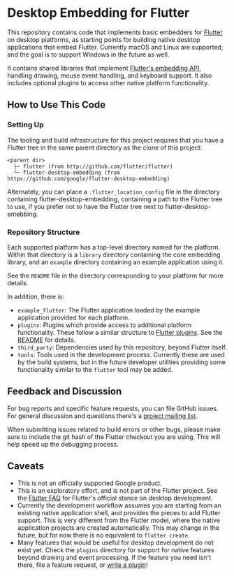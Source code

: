 # Desktop Embedding for Flutter

This repository contains code that implements basic embedders for
[Flutter](https://github.com/flutter/flutter) on desktop platforms, as starting
points for building native desktop applications that embed Flutter.
Currently macOS and Linux are supported, and the goal is to support Windows
in the future as well.

It contains shared libraries that implement [Flutter's embedding
API](https://github.com/flutter/engine/wiki/Custom-Flutter-Engine-Embedders),
handling drawing, mouse event handling, and keyboard support. It also
includes optional plugins to access other native platform functionality.

## How to Use This Code

### Setting Up

The tooling and build infrastructure for this project requires that you have
a Flutter tree in the same parent directory as the clone of this project:

```
<parent dir>
  ├─ flutter (from http://github.com/flutter/flutter)
  └─ flutter-desktop-embedding (from https://github.com/google/flutter-desktop-embedding)
```

Alternately, you can place a `.flutter_location_config` file in the directory
containing flutter-desktop-embedding, containing a path to the Flutter tree to
use, if you prefer not to have the Flutter tree next to
flutter-desktop-emebbing.

### Repository Structure

Each supported platform has a top-level directory named for the platform.
Within that directory is a `library` directory containing the core embedding
library, and an `example` directory containing an example application using it.

See the `README` file in the directory corresponding to your platform for more
details.

In addition, there is:
* `example_flutter`: The Flutter application loaded by the example application
  provided for each platform.
* `plugins`: Plugins which provide access to additional platform functionality.
  These follow a similar structure to [Flutter
  plugins](https://flutter.io/developing-packages/). See the
  [README](plugins/README.md) for details.
* `third_party`: Dependencies used by this repository, beyond Flutter itself.
* `tools`: Tools used in the development process. Currently these are used
  by the build systems, but in the future developer utilities providing
  some functionality similar to the `flutter` tool may be added.

## Feedback and Discussion

For bug reports and specific feature requests, you can file GitHub issues. For
general discussion and questions there's a [project mailing
list](https://groups.google.com/forum/#!forum/flutter-desktop-embedding-dev).

When submitting issues related to build errors or other bugs, please make sure
to include the git hash of the Flutter checkout you are using. This will help
speed up the debugging process.

## Caveats

* This is not an officially supported Google product.
* This is an exploratory effort, and is not part of the Flutter project. See the
  [Flutter FAQ](https://flutter.io/faq/#can-i-use-flutter-to-build-desktop-apps)
  for Flutter's official stance on desktop development.
* Currently the development workflow assumes you are starting from an existing
  native application shell, and provides the pieces to add Flutter support. This
  is very different from the Flutter model, where the native application
  projects are created automatically. This may change in the future, but for now
  there is no equivalent to `flutter create`.
* Many features that would be useful for desktop development do not exist yet.
  Check the `plugins` directory for support for native features beyond drawing
  and event processing. If the feature you need isn't there, file a feature
  request, or [write a plugin](plugins/README.md#writing-your-own-plugins)!
